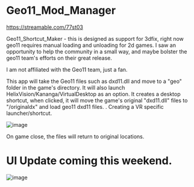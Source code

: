 # Geo11_Mod_Manager
https://streamable.com/77st03

Geo11_Shortcut_Maker - this is designed as support for 3dfix, right now geo11 requires manual loading and unloading for 2d games.  I saw an opportunity to help the community in a small way, and maybe bolster the geo11 team's efforts on their great release. 

I am not affiliated with the Geo11 team, just a fan. 

This app will take the Geo11 files such as dxd11.dll and move to a "geo" folder in the game's directory. It will also launch HelixVision/Kananga/VirtualDesktop as an option. It creates a desktop shortcut, when clicked, it will move the game's original "dxd11.dll" files to "/originaldx" and 
load geo11 dxd11 files. . Creating a VR specific launcher/shortcut.

![image](https://user-images.githubusercontent.com/98753696/178040820-3d32a28b-e993-4414-9c3b-7dec27c7e585.png)

On game close, the files will return to original locations. 

# UI Update coming this weekend. 

![image](https://user-images.githubusercontent.com/98753696/178118213-40b8c8f7-c8fe-4f14-8f09-bcca285e7544.png)
